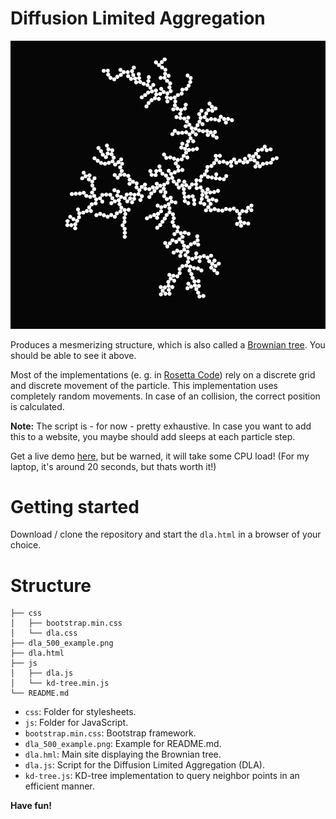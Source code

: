 # Diffusion Limited Aggregation
![](dla_500_example.png)

Produces a mesmerizing structure, which is also called a [Brownian tree](https://rosettacode.org/wiki/Brownian_tree). You should be able to see it above.


Most of the implementations (e. g. in [Rosetta Code](https://rosettacode.org/wiki/Brownian_tree)) rely on a discrete grid and discrete movement of the particle. This implementation uses completely random movements. In case of an collision, the correct position is calculated.

**Note:** The script is - for now - pretty exhaustive. In case you want to add this to a website, you maybe should add sleeps at each particle step.

Get a live demo [here](https://mar-su.github.io/diffusion-limited-aggregation/dla.html), but be warned, it will take some CPU load! (For my laptop, it's around 20 seconds, but thats worth it!) 

# Getting started
Download / clone the repository and start the `dla.html` in a browser of your choice.

# Structure
```
├── css
│   ├── bootstrap.min.css
│   └── dla.css
├── dla_500_example.png
├── dla.html
├── js
│   ├── dla.js
│   └── kd-tree.min.js
└── README.md
```
* `css`: Folder for stylesheets.
* `js`: Folder for JavaScript.
* `bootstrap.min.css`: Bootstrap framework.
* `dla_500_example.png`: Example for README.md.
* `dla.hml`: Main site displaying the Brownian tree.
* `dla.js`: Script for the Diffusion Limited Aggregation (DLA).
* `kd-tree.js`: KD-tree implementation to query neighbor points in an efficient manner.

**Have fun!**
